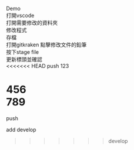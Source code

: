 Demo  
打開vscode  
打開需要修改的資料夾  
修改程式  
存檔  
打開gitkraken 點擊修改文件的鉛筆  
按下stage file  
更新標頭並確認  
<<<<<<< HEAD
push
123








456  
789  
=======
push  



add develop
>>>>>>> develop
